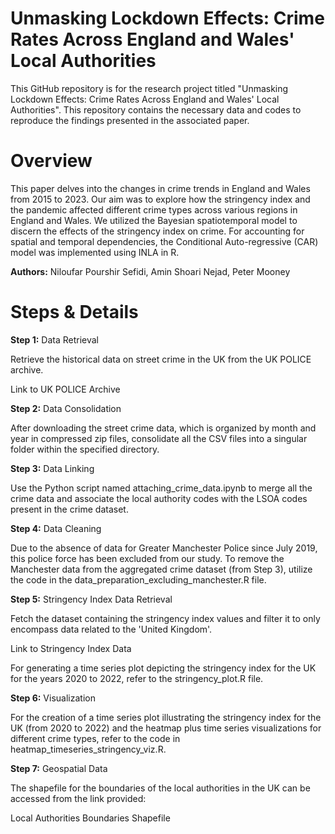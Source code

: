 # Unmasking Lockdown Effects: Crime Rates Across England and Wales' Local Authorities
This GitHub repository is for the research project titled "Unmasking Lockdown Effects: Crime Rates Across England and Wales' Local Authorities". This repository contains the necessary data and codes to reproduce the findings presented in the associated paper.

# Overview
This paper delves into the changes in crime trends in England and Wales from 2015 to 2023. Our aim was to explore how the stringency index and the pandemic affected different crime types across various regions in England and Wales. We utilized the Bayesian spatiotemporal model to discern the effects of the stringency index on crime. For accounting for spatial and temporal dependencies, the Conditional Auto-regressive (CAR) model was implemented using INLA in R.

**Authors:** Niloufar Pourshir Sefidi, Amin Shoari Nejad, Peter Mooney



# Steps & Details
**Step 1:**
Data Retrieval

Retrieve the historical data on street crime in the UK from the UK POLICE archive.

Link to UK POLICE Archive

**Step 2:**
Data Consolidation

After downloading the street crime data, which is organized by month and year in compressed zip files, consolidate all the CSV files into a singular folder within the specified directory.

**Step 3:**
Data Linking

Use the Python script named attaching_crime_data.ipynb to merge all the crime data and associate the local authority codes with the LSOA codes present in the crime dataset.

**Step 4:**
Data Cleaning

Due to the absence of data for Greater Manchester Police since July 2019, this police force has been excluded from our study. To remove the Manchester data from the aggregated crime dataset (from Step 3), utilize the code in the data_preparation_excluding_manchester.R file.

**Step 5:**
Stringency Index Data Retrieval

Fetch the dataset containing the stringency index values and filter it to only encompass data related to the 'United Kingdom'.

Link to Stringency Index Data

For generating a time series plot depicting the stringency index for the UK for the years 2020 to 2022, refer to the stringency_plot.R file.

**Step 6:**
Visualization

For the creation of a time series plot illustrating the stringency index for the UK (from 2020 to 2022) and the heatmap plus time series visualizations for different crime types, refer to the code in heatmap_timeseries_stringency_viz.R.

**Step 7:**
Geospatial Data

The shapefile for the boundaries of the local authorities in the UK can be accessed from the link provided:

Local Authorities Boundaries Shapefile

